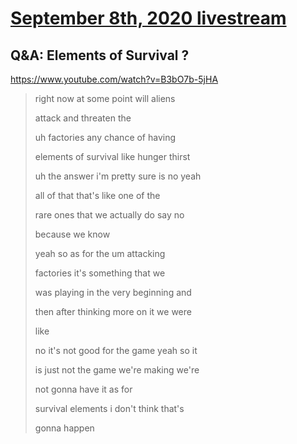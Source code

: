 # [September 8th, 2020 livestream](../2020-09-08.md)
## Q&A: Elements of Survival ?
https://www.youtube.com/watch?v=B3bO7b-5jHA
> right now at some point will aliens
> 
> attack and threaten the
> 
> uh factories any chance of having
> 
> elements of survival like hunger thirst
> 
> uh the answer i'm pretty sure is no yeah
> 
> all of that that's like one of the
> 
> rare ones that we actually do say no
> 
> because we know
> 
> yeah so as for the um attacking
> 
> factories it's something that we
> 
> was playing in the very beginning and
> 
> then after thinking more on it we were
> 
> like
> 
> no it's not good for the game yeah so it
> 
> is just not the game we're making we're
> 
> not gonna have it as for
> 
> survival elements i don't think that's
> 
> gonna happen
> 
